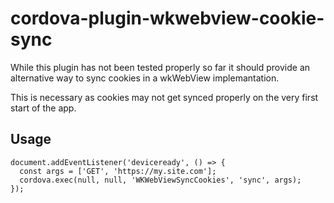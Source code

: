 # cordova-plugin-wkwebview-cookie-sync

While this plugin has not been tested properly so far it should provide an alternative way to sync cookies in a wkWebView implemantation.

This is necessary as cookies may not get synced properly on the very first start of the app. 

## Usage

```
document.addEventListener('deviceready', () => {
  const args = ['GET', 'https://my.site.com'];
  cordova.exec(null, null, 'WKWebViewSyncCookies', 'sync', args);
});
```
